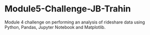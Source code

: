 # Module5-Challenge-JB-Trahin
Module 4 challenge on performing an analysis of rideshare data using Python, Pandas, Jupyter Notebook and Matplotlib.

